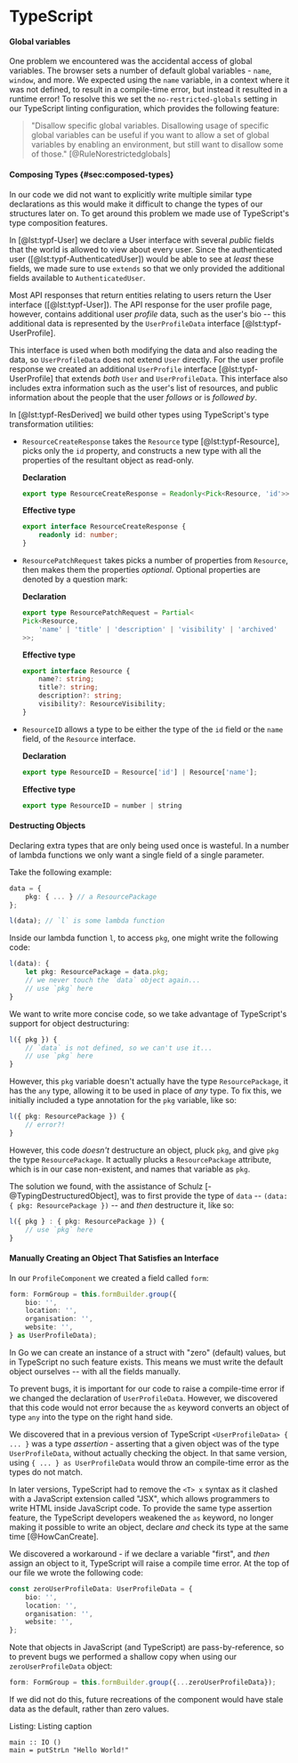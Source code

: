 # TypeScript

#### Global variables

One problem we encountered was the accidental access of global variables. The browser sets a number of default global variables - `name`, `window`, and more. We expected using the `name` variable, in a context where it was not defined, to result in a compile-time error, but instead it resulted in a runtime error! To resolve this we set the `no-restricted-globals` setting in our TypeScript linting configuration, which provides the following feature:

> "Disallow specific global variables. Disallowing usage of specific global variables can be useful if you want to allow a set of global variables by enabling an environment, but still want to disallow some of those." [@RuleNorestrictedglobals]

#### Composing Types {#sec:composed-types}

In our code we did not want to explicitly write multiple similar type declarations as this would make it difficult to change the types of our structures later on. To get around this problem we made use of TypeScript's type composition features.

In [@lst:typf-User] we declare a User interface with several _public_ fields that the world is allowed to view about every user. Since the authenticated user ([@lst:typf-AuthenticatedUser]) would be able to see at _least_ these fields, we made sure to use `extends` so that we only provided the additional fields available to `AuthenticatedUser`.

Most API responses that return entities relating to users return the User interface ([@lst:typf-User]). The API response for the user profile page, however, contains additional user _profile_ data, such as the user's bio -- this additional data is represented by the `UserProfileData` interface [@lst:typf-UserProfile].

This interface is used when both modifying the data and also reading the data, so `UserProfileData` does not extend `User` directly. For the user profile response we created an additional `UserProfile` interface [@lst:typf-UserProfile] that extends _both_ `User` and `UserProfileData`. This interface also includes extra information such as the user's list of resources, and public information about the people that the user _follows_ or is _followed by_.

In [@lst:typf-ResDerived] we build other types using TypeScript's type transformation utilities:

- `ResourceCreateResponse` takes the `Resource` type [@lst:typf-Resource], picks only the `id` property, and constructs a new type with all the properties of the resultant object as read-only.

    **Declaration**

    ```ts
    export type ResourceCreateResponse = Readonly<Pick<Resource, 'id'>>;
    ```

    **Effective type**

    ```ts
    export interface ResourceCreateResponse {
        readonly id: number;
    }
    ```
- `ResourcePatchRequest` takes picks a number of properties from `Resource`, then makes them the properties _optional_. Optional properties are denoted by a question mark:

    **Declaration**

    ```ts
    export type ResourcePatchRequest = Partial<
	Pick<Resource,
		'name' | 'title' | 'description' | 'visibility' | 'archived'
    >>;
    ```

    **Effective type**

    ```ts
    export interface Resource {
        name?: string;
        title?: string;
        description?: string;
        visibility?: ResourceVisibility;
    }
    ```
- `ResourceID` allows a type to be either the type of the `id` field or the `name` field, of the `Resource` interface.

    **Declaration**

    ```ts
    export type ResourceID = Resource['id'] | Resource['name'];
    ```

    **Effective type**

    ```ts
    export type ResourceID = number | string
    ```

#### Destructing Objects

Declaring extra types that are only being used once is wasteful. In a number of lambda functions we only want a single field of a single parameter.

Take the following example:

```ts
data = {
    pkg: { ... } // a ResourcePackage
};

l(data); // `l` is some lambda function
```

Inside our lambda function `l`, to access `pkg`, one might write the following code:

```ts
l(data): {
    let pkg: ResourcePackage = data.pkg;
    // we never touch the `data` object again...
    // use `pkg` here
}
```

We want to write more concise code, so we take advantage of TypeScript's support for object destructuring:

```ts
l({ pkg }) {
    // `data` is not defined, so we can't use it...
    // use `pkg` here
}
```

However, this `pkg` variable doesn't actually have the type `ResourcePackage`, it has the `any` type, allowing it to be used in place of _any_ type. To fix this, we initially included a type annotation for the `pkg` variable, like so:

```ts
l({ pkg: ResourcePackage }) {
    // error?!
}
```

However, this code _doesn't_ destructure an object, pluck `pkg`, and give `pkg` the type `ResourcePackage`. It actually plucks a `ResourcePackage` attribute, which is in our case non-existent, and names that variable as `pkg`.

The solution we found, with the assistance of Schulz [-@TypingDestructuredObject], was to first provide the type of `data` -- `(data: { pkg: ResourcePackage })` -- and _then_ destructure it, like so:

```ts
l({ pkg } : { pkg: ResourcePackage }) {
    // use `pkg` here
}
```

#### Manually Creating an Object That Satisfies an Interface

In our `ProfileComponent` we created a field called `form`:

```ts
form: FormGroup = this.formBuilder.group({
    bio: '',
    location: '',
    organisation: '',
    website: '',
} as UserProfileData);
```

In Go we can create an instance of a struct with "zero" (default) values, but in TypeScript no such feature exists. This means we must write the default object ourselves -- with all the fields manually.

To prevent bugs, it is important for our code to raise a compile-time error if we changed the declaration of `UserProfileData`. However, we discovered that this code would not error because the ` as ` keyword converts an object of type `any` into the type on the right hand side.

We discovered that in a previous version of TypeScript `<UserProfileData> { ... }` was a type _assertion_ - asserting that a given object was of the type `UserProfileData`, without actually checking the object. In that same version, using `{ ... } as UserProfileData` would throw an compile-time error as the types do not match.

In later versions, TypeScript had to remove the `<T> x` syntax as it clashed with a JavaScript extension called "JSX", which allows programmers to write HTML inside JavaScript code. To provide the same type assertion feature, the TypeScript developers weakened the ` as ` keyword, no longer making it possible to write an object, declare _and_ check its type at the same time [@HowCanCreate].

We discovered a workaround - if we declare a variable "first", and _then_ assign an object to it, TypeScript will raise a compile time error. At the top of our file we wrote the following code:

```ts
const zeroUserProfileData: UserProfileData = {
    bio: '',
    location: '',
    organisation: '',
    website: '',
};
```

Note that objects in JavaScript (and TypeScript) are pass-by-reference, so to prevent bugs we performed a shallow copy when using our `zeroUserProfileData` object:

```ts
form: FormGroup = this.formBuilder.group({...zeroUserProfileData});
```

If we did not do this, future recreations of the component would have stale data as the default, rather than zero values.




Listing: Listing caption

```{#lst:code .haskell}
main :: IO ()
main = putStrLn "Hello World!"
```
